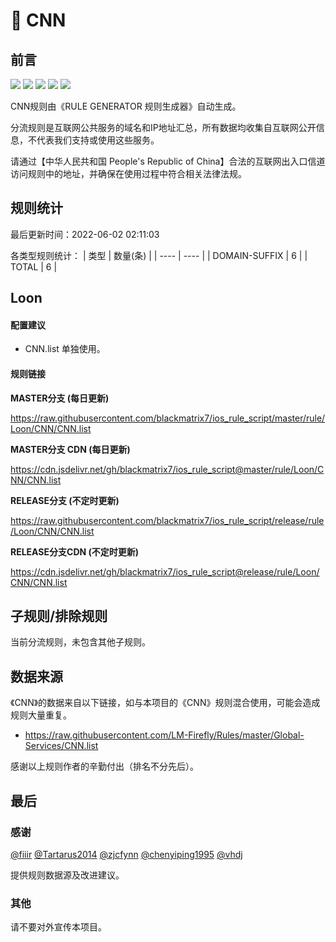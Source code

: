 # 🧸 CNN

## 前言

![](https://shields.io/badge/-移除重复规则-ff69b4) ![](https://shields.io/badge/-DOMAIN与DOMAIN--SUFFIX合并-green) ![](https://shields.io/badge/-DOMAIN--SUFFIX间合并-critical) ![](https://shields.io/badge/-DOMAIN--SUFFIX与DOMAIN--KEYWORD合并-blue) ![](https://shields.io/badge/-IP--CIDR(6)合并-blueviolet) 

CNN规则由《RULE GENERATOR 规则生成器》自动生成。

分流规则是互联网公共服务的域名和IP地址汇总，所有数据均收集自互联网公开信息，不代表我们支持或使用这些服务。

请通过【中华人民共和国 People's Republic of China】合法的互联网出入口信道访问规则中的地址，并确保在使用过程中符合相关法律法规。

## 规则统计

最后更新时间：2022-06-02 02:11:03

各类型规则统计：
| 类型 | 数量(条)  | 
| ---- | ----  |
| DOMAIN-SUFFIX | 6  | 
| TOTAL | 6  | 


## Loon 

#### 配置建议
- CNN.list 单独使用。

#### 规则链接
**MASTER分支 (每日更新)**

https://raw.githubusercontent.com/blackmatrix7/ios_rule_script/master/rule/Loon/CNN/CNN.list

**MASTER分支 CDN (每日更新)**

https://cdn.jsdelivr.net/gh/blackmatrix7/ios_rule_script@master/rule/Loon/CNN/CNN.list

**RELEASE分支 (不定时更新)**

https://raw.githubusercontent.com/blackmatrix7/ios_rule_script/release/rule/Loon/CNN/CNN.list

**RELEASE分支CDN (不定时更新)**

https://cdn.jsdelivr.net/gh/blackmatrix7/ios_rule_script@release/rule/Loon/CNN/CNN.list

## 子规则/排除规则


当前分流规则，未包含其他子规则。

## 数据来源

《CNN》的数据来自以下链接，如与本项目的《CNN》规则混合使用，可能会造成规则大量重复。

- https://raw.githubusercontent.com/LM-Firefly/Rules/master/Global-Services/CNN.list


感谢以上规则作者的辛勤付出（排名不分先后）。

## 最后

### 感谢

[@fiiir](https://github.com/fiiir) [@Tartarus2014](https://github.com/Tartarus2014) [@zjcfynn](https://github.com/zjcfynn) [@chenyiping1995](https://github.com/chenyiping1995) [@vhdj](https://github.com/vhdj)

提供规则数据源及改进建议。

### 其他

请不要对外宣传本项目。
